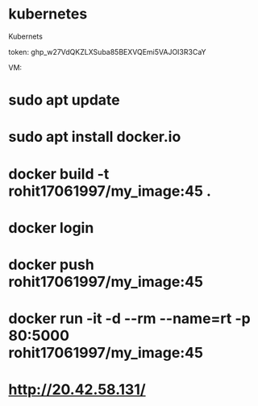 # kubernetes
Kubernets 


token: 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


VM:

# sudo apt update
# sudo apt install docker.io
# docker build -t rohit17061997/my_image:45  .
# docker login 

# docker push rohit17061997/my_image:45
# docker run -it  -d --rm --name=rt -p 80:5000 rohit17061997/my_image:45
# http://20.42.58.131/
